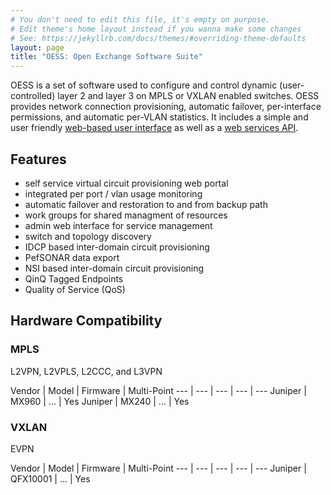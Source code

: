 ```yaml
---
# You don't need to edit this file, it's empty on purpose.
# Edit theme's home layout instead if you wanna make some changes
# See: https://jekyllrb.com/docs/themes/#overriding-theme-defaults
layout: page
title: "OESS: Open Exchange Software Suite"
---
```


OESS is a set of software used to configure and control dynamic
(user-controlled) layer 2 and layer 3 on MPLS or VXLAN enabled
switches. OESS provides network connection provisioning, automatic
failover, per-interface permissions, and automatic per-VLAN
statistics. It includes a simple and user
friendly [web-based user interface](/frontend) as well as
a [web services API](/api).

## Features

- self service virtual circuit provisioning web portal
- integrated per port / vlan usage monitoring
- automatic failover and restoration to and from backup path
- work groups for shared managment of resources
- admin web interface for service management
- switch and topology discovery
- IDCP based inter-domain circuit provisioning
- PefSONAR data export
- NSI based inter-domain circuit provisioning
- QinQ Tagged Endpoints
- Quality of Service (QoS)

## Hardware Compatibility

### MPLS
L2VPN, L2VPLS, L2CCC, and L3VPN

Vendor | Model | Firmware | Multi-Point
--- | --- | --- | --- | ---
Juniper | MX960 | ... | Yes
Juniper | MX240 | ... | Yes

### VXLAN
EVPN

Vendor | Model | Firmware | Multi-Point
--- | --- | --- | --- | ---
Juniper | QFX10001 | ... | Yes
